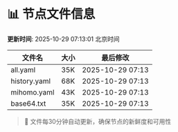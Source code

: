 # 📊 节点文件信息

**更新时间**: 2025-10-29 07:13:01 北京时间

| 文件名 | 大小 | 最后修改 |
|--------|------|----------|
| all.yaml | 35K | 2025-10-29 07:13 |
| history.yaml | 68K | 2025-10-29 07:13 |
| mihomo.yaml | 43K | 2025-10-29 07:13 |
| base64.txt | 35K | 2025-10-29 07:13 |

> 🔄 文件每30分钟自动更新，确保节点的新鲜度和可用性
